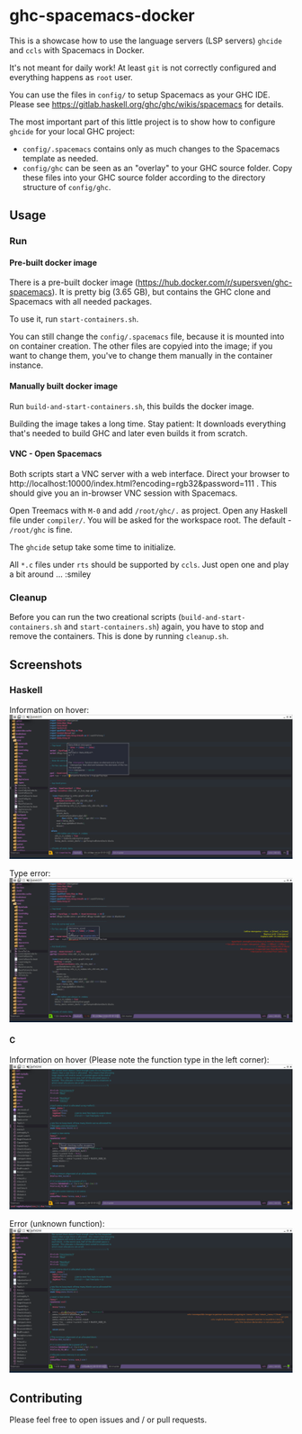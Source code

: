 # ghc-spacemacs-docker

This is a showcase how to use the language servers (LSP servers) `ghcide` and
`ccls` with Spacemacs in Docker.

It's not meant for daily work! At least `git` is not correctly configured and
everything happens as `root` user.

You can use the files in `config/` to setup Spacemacs as your GHC IDE. Please see
https://gitlab.haskell.org/ghc/ghc/wikis/spacemacs for details.

The most important part of this little project is to show how to configure
`ghcide` for your local GHC project:

- `config/.spacemacs` contains only as much changes to the Spacemacs template as
  needed.
- `config/ghc` can be seen as an "overlay" to your GHC source folder. Copy these
  files into your GHC source folder according to the directory structure of
  `config/ghc`.

## Usage

### Run
#### Pre-built docker image
There is a pre-built docker image
(https://hub.docker.com/r/supersven/ghc-spacemacs). It is pretty big (3.65 GB),
but contains the GHC clone and Spacemacs with all needed packages.

To use it, run `start-containers.sh`.

You can still change the `config/.spacemacs` file, because it is mounted into on
container creation. The other files are copyied into the image; if you want to
change them, you've to change them manually in the container instance.

#### Manually built docker image

Run `build-and-start-containers.sh`, this builds the docker image.

Building the image takes a long time. Stay patient: It downloads everything
that's needed to build GHC and later even builds it from scratch.

#### VNC - Open Spacemacs

Both scripts start a VNC server with a web interface. Direct your browser to
http://localhost:10000/index.html?encoding=rgb32&password=111 . This should give
you an in-browser VNC session with Spacemacs.

Open Treemacs with `M-0` and add `/root/ghc/.` as project. Open any Haskell file
under `compiler/`. You will be asked for the workspace root. The default -
`/root/ghc` is fine.

The `ghcide` setup take some time to initialize.

All `*.c` files under `rts` should be supported by `ccls`. Just open one and play a
bit around ... :smiley

### Cleanup
Before you can run the two creational scripts (`build-and-start-containers.sh`
and `start-containers.sh`) again, you have to stop and remove the containers.
This is done by running `cleanup.sh`.

## Screenshots

### Haskell
Information on hover:
![Hover](screenshot_01.png)

Type error:
![Type Error](screenshot_02.png)

#### C
Information on hover (Please note the function type in the left corner):
![C - Hover](screenshot_03.png)

Error (unknown function):
![C - Error (unknown function)](screenshot_04.png)

## Contributing

Please feel free to open issues and / or pull requests.
